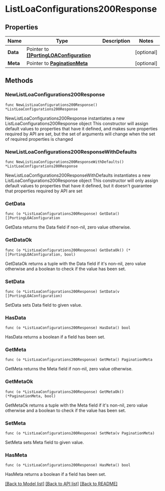 # ListLoaConfigurations200Response

## Properties

Name | Type | Description | Notes
------------ | ------------- | ------------- | -------------
**Data** | Pointer to [**[]PortingLOAConfiguration**](PortingLOAConfiguration.md) |  | [optional] 
**Meta** | Pointer to [**PaginationMeta**](PaginationMeta.md) |  | [optional] 

## Methods

### NewListLoaConfigurations200Response

`func NewListLoaConfigurations200Response() *ListLoaConfigurations200Response`

NewListLoaConfigurations200Response instantiates a new ListLoaConfigurations200Response object
This constructor will assign default values to properties that have it defined,
and makes sure properties required by API are set, but the set of arguments
will change when the set of required properties is changed

### NewListLoaConfigurations200ResponseWithDefaults

`func NewListLoaConfigurations200ResponseWithDefaults() *ListLoaConfigurations200Response`

NewListLoaConfigurations200ResponseWithDefaults instantiates a new ListLoaConfigurations200Response object
This constructor will only assign default values to properties that have it defined,
but it doesn't guarantee that properties required by API are set

### GetData

`func (o *ListLoaConfigurations200Response) GetData() []PortingLOAConfiguration`

GetData returns the Data field if non-nil, zero value otherwise.

### GetDataOk

`func (o *ListLoaConfigurations200Response) GetDataOk() (*[]PortingLOAConfiguration, bool)`

GetDataOk returns a tuple with the Data field if it's non-nil, zero value otherwise
and a boolean to check if the value has been set.

### SetData

`func (o *ListLoaConfigurations200Response) SetData(v []PortingLOAConfiguration)`

SetData sets Data field to given value.

### HasData

`func (o *ListLoaConfigurations200Response) HasData() bool`

HasData returns a boolean if a field has been set.

### GetMeta

`func (o *ListLoaConfigurations200Response) GetMeta() PaginationMeta`

GetMeta returns the Meta field if non-nil, zero value otherwise.

### GetMetaOk

`func (o *ListLoaConfigurations200Response) GetMetaOk() (*PaginationMeta, bool)`

GetMetaOk returns a tuple with the Meta field if it's non-nil, zero value otherwise
and a boolean to check if the value has been set.

### SetMeta

`func (o *ListLoaConfigurations200Response) SetMeta(v PaginationMeta)`

SetMeta sets Meta field to given value.

### HasMeta

`func (o *ListLoaConfigurations200Response) HasMeta() bool`

HasMeta returns a boolean if a field has been set.


[[Back to Model list]](../README.md#documentation-for-models) [[Back to API list]](../README.md#documentation-for-api-endpoints) [[Back to README]](../README.md)


